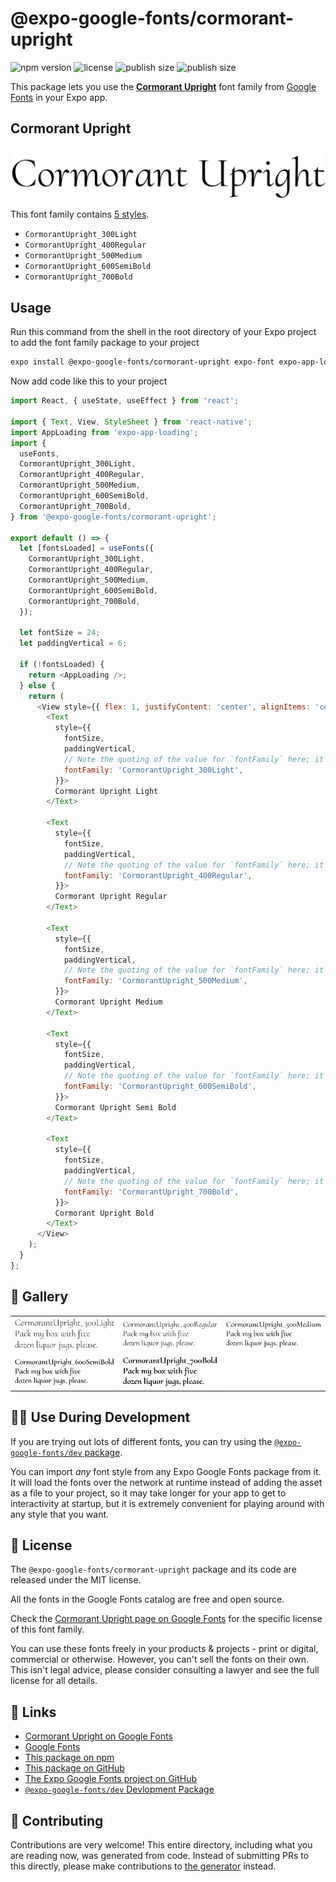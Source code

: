 # @expo-google-fonts/cormorant-upright

![npm version](https://flat.badgen.net/npm/v/@expo-google-fonts/cormorant-upright)
![license](https://flat.badgen.net/github/license/expo/google-fonts)
![publish size](https://flat.badgen.net/packagephobia/install/@expo-google-fonts/cormorant-upright)
![publish size](https://flat.badgen.net/packagephobia/publish/@expo-google-fonts/cormorant-upright)

This package lets you use the [**Cormorant Upright**](https://fonts.google.com/specimen/Cormorant+Upright) font family from [Google Fonts](https://fonts.google.com/) in your Expo app.

## Cormorant Upright

![Cormorant Upright](./font-family.png)

This font family contains [5 styles](#-gallery).

- `CormorantUpright_300Light`
- `CormorantUpright_400Regular`
- `CormorantUpright_500Medium`
- `CormorantUpright_600SemiBold`
- `CormorantUpright_700Bold`

## Usage

Run this command from the shell in the root directory of your Expo project to add the font family package to your project
```sh
expo install @expo-google-fonts/cormorant-upright expo-font expo-app-loading
```

Now add code like this to your project
```js
import React, { useState, useEffect } from 'react';

import { Text, View, StyleSheet } from 'react-native';
import AppLoading from 'expo-app-loading';
import {
  useFonts,
  CormorantUpright_300Light,
  CormorantUpright_400Regular,
  CormorantUpright_500Medium,
  CormorantUpright_600SemiBold,
  CormorantUpright_700Bold,
} from '@expo-google-fonts/cormorant-upright';

export default () => {
  let [fontsLoaded] = useFonts({
    CormorantUpright_300Light,
    CormorantUpright_400Regular,
    CormorantUpright_500Medium,
    CormorantUpright_600SemiBold,
    CormorantUpright_700Bold,
  });

  let fontSize = 24;
  let paddingVertical = 6;

  if (!fontsLoaded) {
    return <AppLoading />;
  } else {
    return (
      <View style={{ flex: 1, justifyContent: 'center', alignItems: 'center' }}>
        <Text
          style={{
            fontSize,
            paddingVertical,
            // Note the quoting of the value for `fontFamily` here; it expects a string!
            fontFamily: 'CormorantUpright_300Light',
          }}>
          Cormorant Upright Light
        </Text>

        <Text
          style={{
            fontSize,
            paddingVertical,
            // Note the quoting of the value for `fontFamily` here; it expects a string!
            fontFamily: 'CormorantUpright_400Regular',
          }}>
          Cormorant Upright Regular
        </Text>

        <Text
          style={{
            fontSize,
            paddingVertical,
            // Note the quoting of the value for `fontFamily` here; it expects a string!
            fontFamily: 'CormorantUpright_500Medium',
          }}>
          Cormorant Upright Medium
        </Text>

        <Text
          style={{
            fontSize,
            paddingVertical,
            // Note the quoting of the value for `fontFamily` here; it expects a string!
            fontFamily: 'CormorantUpright_600SemiBold',
          }}>
          Cormorant Upright Semi Bold
        </Text>

        <Text
          style={{
            fontSize,
            paddingVertical,
            // Note the quoting of the value for `fontFamily` here; it expects a string!
            fontFamily: 'CormorantUpright_700Bold',
          }}>
          Cormorant Upright Bold
        </Text>
      </View>
    );
  }
};

```

## 🔡 Gallery


||||
|-|-|-|
|![CormorantUpright_300Light](./CormorantUpright_300Light.ttf.png)|![CormorantUpright_400Regular](./CormorantUpright_400Regular.ttf.png)|![CormorantUpright_500Medium](./CormorantUpright_500Medium.ttf.png)||
|![CormorantUpright_600SemiBold](./CormorantUpright_600SemiBold.ttf.png)|![CormorantUpright_700Bold](./CormorantUpright_700Bold.ttf.png)|||


## 👩‍💻 Use During Development

If you are trying out lots of different fonts, you can try using the [`@expo-google-fonts/dev` package](https://github.com/expo/google-fonts/tree/master/font-packages/dev#readme).

You can import *any* font style from any Expo Google Fonts package from it. It will load the fonts
over the network at runtime instead of adding the asset as a file to your project, so it may take longer
for your app to get to interactivity at startup, but it is extremely convenient
for playing around with any style that you want.

## 📖 License

The `@expo-google-fonts/cormorant-upright` package and its code are released under the MIT license.

All the fonts in the Google Fonts catalog are free and open source.

Check the [Cormorant Upright page on Google Fonts](https://fonts.google.com/specimen/Cormorant+Upright) for the specific license of this font family.

You can use these fonts freely in your products & projects - print or digital, commercial or otherwise. However, you can't sell the fonts on their own. This isn't legal advice, please consider consulting a lawyer and see the full license for all details.

## 🔗 Links

- [Cormorant Upright on Google Fonts](https://fonts.google.com/specimen/Cormorant+Upright)
- [Google Fonts](https://fonts.google.com/)
- [This package on npm](https://www.npmjs.com/package/@expo-google-fonts/cormorant-upright)
- [This package on GitHub](https://github.com/expo/google-fonts/tree/master/font-packages/cormorant-upright)
- [The Expo Google Fonts project on GitHub](https://github.com/expo/google-fonts)
- [`@expo-google-fonts/dev` Devlopment Package](https://github.com/expo/google-fonts/tree/master/font-packages/dev)

## 🤝 Contributing

Contributions are very welcome! This entire directory, including what you are reading now, was generated from code. Instead of submitting PRs to this directly, please make contributions to [the generator](https://github.com/expo/google-fonts/tree/master/packages/generator) instead.

